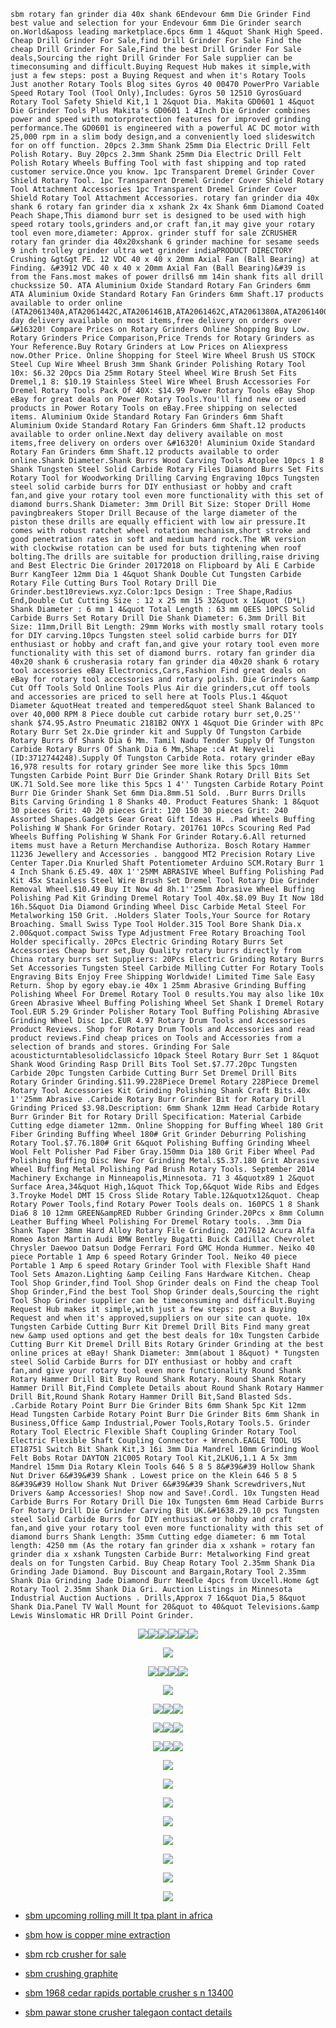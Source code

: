 
```
sbm rotary fan grinder dia 40x shank 6Endevour 6mm Die Grinder Find best value and selection for your Endevour 6mm Die Grinder search on.World&aposs leading marketplace.6pcs 6mm 1 4&quot Shank High Speed. Cheap Drill Grinder For Sale,find Drill Grinder For Sale Find the cheap Drill Grinder For Sale,Find the best Drill Grinder For Sale deals,Sourcing the right Drill Grinder For Sale supplier can be timeconsuming and difficult.Buying Request Hub makes it simple,with just a few steps: post a Buying Request and when it's Rotary Tools Just another Rotary Tools Blog sites Gyros 40 00470 PowerPro Variable Speed Rotary Tool (Tool Only),Includes: Gyros 50 12510 GyrosGuard Rotary Tool Safety Shield Kit,1 1 2&quot Dia. Makita GD0601 1 4&quot Die Grinder Tools Plus Makita's GD0601 1 4Inch Die Grinder combines power and speed with motorprotection features for improved grinding performance.The GD0601 is engineered with a powerful AC DC motor with 25,000 rpm in a slim body design,and a conveniently loed slideswitch for on off function. 20pcs 2.3mm Shank 25mm Dia Electric Drill Felt Polish Rotary. Buy 20pcs 2.3mm Shank 25mm Dia Electric Drill Felt Polish Rotary Wheels Buffing Tool with fast shipping and top rated customer service.Once you know. 1pc Transparent Dremel Grinder Cover Shield Rotary Tool. 1pc Transparent Dremel Grinder Cover Shield Rotary Tool Attachment Accessories 1pc Transparent Dremel Grinder Cover Shield Rotary Tool Attachment Accessories. rotary fan grinder dia 40x shank 6 rotary fan grinder dia x xshank 2x 4x Shank 6mm Diamond Coated Peach Shape,This diamond burr set is designed to be used with high speed rotary tools,grinders and,or craft fan,it may give your rotary tool even more,diameter: Approx. grinder stuff for sale ZCRUSHER rotary fan grinder dia 40x20xshank 6 grinder machine for sesame seeds 9 inch trolley grinder ultra wet grinder indiaPRODUCT DIRECTORY Crushing &gt&gt PE. 12 VDC 40 x 40 x 20mm Axial Fan (Ball Bearing) at Finding. &#3912 VDC 40 x 40 x 20mm Axial Fan (Ball Bearing)&#39 is from the Fans.most makes of power drills6 mm 14in shank fits all drill chuckssize 50. ATA Aluminium Oxide Standard Rotary Fan Grinders 6mm ATA Aluminium Oxide Standard Rotary Fan Grinders 6mm Shaft.17 products available to order online (ATA2061340A,ATA2061442C,ATA2061461B,ATA2061462C,ATA2061380A,ATA2061400A,ATA2061312C,ATA2061302C,ATA2061422C,ATA2061402C).Next day delivery available on most items,free delivery on orders over &#16320! Compare Prices on Rotary Grinders Online Shopping Buy Low. Rotary Grinders Price Comparison,Price Trends for Rotary Grinders as Your Reference.Buy Rotary Grinders at Low Prices on Aliexpress now.Other Price. Online Shopping for Steel Wire Wheel Brush US STOCK Steel Cup Wire Wheel Brush 3mm Shank Grinder Polishing Rotary Tool 10x: $6.32 20pcs Dia 25mm Rotary Steel Wheel Wire Brush Set Fits Dremel,1 8: $10.19 Stainless Steel Wire Wheel Brush Accessories For Dremel Rotary Tools Pack Of 40X: $14.99 Power Rotary Tools eBay Shop eBay for great deals on Power Rotary Tools.You'll find new or used products in Power Rotary Tools on eBay.Free shipping on selected items. Aluminium Oxide Standard Rotary Fan Grinders 6mm Shaft Aluminium Oxide Standard Rotary Fan Grinders 6mm Shaft.12 products available to order online.Next day delivery available on most items,free delivery on orders over &#16320! Aluminium Oxide Standard Rotary Fan Grinders 6mm Shaft.12 products available to order online.Shank Diameter.Shank Burrs Wood Carving Tools Atoplee 10pcs 1 8 Shank Tungsten Steel Solid Carbide Rotary Files Diamond Burrs Set Fits Rotary Tool for Woodworking Drilling Carving Engraving 10pcs Tungsten steel solid carbide burrs for DIY enthusiast or hobby and craft fan,and give your rotary tool even more functionality with this set of diamond burrs.Shank Diameter: 3mm Drill Bit Size: Stoper Drill Home pavingbreakers Stoper Drill Because of the large diameter of the piston these drills are equally efficient with low air pressure.It comes with robust ratchet wheel rotation mechanism,short stroke and good penetration rates in soft and medium hard rock.The WR version with clockwise rotation can be used for buts tightening when roof bolting.The drills are suitable for production drilling,raise driving and Best Electric Die Grinder 20172018 on Flipboard by Ali E Carbide Burr KangTeer 12mm Dia 1 4&quot Shank Double Cut Tungsten Carbide Rotary File Cutting Burs Tool Rotary Drill Die Grinder.best10reviews.xyz.Color:1pcs Design : Tree Shape,Radius End,Double Cut Cutting Size : 12 x 25 mm 15 32&quot x 1&quot (D*L) Shank Diameter : 6 mm 1 4&quot Total Length : 63 mm QEES 10PCS Solid Carbide Burrs Set Rotary Drill Die Shank Diameter: 6.3mm Drill Bit Size: 11mm,Drill Bit Length: 29mm Works with mostly small rotary tools for DIY carving.10pcs Tungsten steel solid carbide burrs for DIY enthusiast or hobby and craft fan,and give your rotary tool even more functionality with this set of diamond burrs. rotary fan grinder dia 40x20 shank 6 crusherasia rotary fan grinder dia 40x20 shank 6 rotary tool accessories eBay Electronics,Cars,Fashion Find great deals on eBay for rotary tool accessories and rotary polish. Die Grinders &amp Cut Off Tools Sold Online Tools Plus Air die grinders,cut off tools and accessories are priced to sell here at Tools Plus.1 4&quot Diameter &quotHeat treated and tempered&quot steel Shank Balanced to over 40,000 RPM 8 Piece double cut carbide rotary burr set,0.25'' shank $74.95.Astro Pneumatic 2181B2 ONYX 1 4&quot Die Grinder with 8Pc Rotary Burr Set 2x.Die grinder kit and Supply Of Tungston Carbide Rotary Burrs Of Shank Dia 6 Mm. Tamil Nadu Tender Supply Of Tungston Carbide Rotary Burrs Of Shank Dia 6 Mm,Shape :c4 At Neyveli (ID:3712744248).Supply Of Tungston Carbide Rota. rotary grinder eBay 16,978 results for rotary grinder See more like this 5pcs 10mm Tungsten Carbide Point Burr Die Grinder Shank Rotary Drill Bits Set UK.71 Sold.See more like this 5pcs 1 4'' Tungsten Carbide Rotary Point Burr Die Grinder Shank Set 6mm Dia.8mm.51 Sold. .Burr Burrs Drills Bits Carving Grinding 1 8 Shanks 40. Product Features Shank: 1 8&quot 30 pieces Grit: 40 20 pieces Grit: 120 150 30 pieces Grit: 240 Assorted Shapes.Gadgets Gear Great Gift Ideas H. .Pad Wheels Buffing Polishing W Shank For Grinder Rotary. 201761 10Pcs Scouring Red Pad Wheels Buffing Polishing W Shank For Grinder Rotary.6.All returned items must have a Return Merchandise Authoriza. Bosch Rotary Hammer 11236 Jewellery and Accessories . banggood MT2 Precision Rotary Live Center Taper.Dia Knurled Shaft Potentiometer Arduino SCM.Rotary Burr 1 4 Inch Shank 6.£5.49. 40X 1''25MM ABRASIVE Wheel Buffing Polishing Pad Kit 45x Stainless Steel Wire Brush Set Dremel Tool Rotary Die Grinder Removal Wheel.$10.49 Buy It Now 4d 8h.1''25mm Abrasive Wheel Buffing Polishing Pad Kit Grinding Dremel Rotary Tool 40x.$8.09 Buy It Now 18d 16h.5&quot Dia Diamond Grinding Wheel Disc Carbide Metal Steel For Metalworking 150 Grit. .Holders Slater Tools,Your Source for Rotary Broaching. Small Swiss Type Tool Holder.315 Tool Bore Shank Dia.x 2.00&quot.compact Swiss Type Adjustment Free Rotary Broaching Tool Holder specifically. 20Pcs Electric Grinding Rotary Burrs Set Accessories Cheap burr set,Buy Quality rotary burrs directly from China rotary burrs set Suppliers: 20Pcs Electric Grinding Rotary Burrs Set Accessories Tungsten Steel Carbide Milling Cutter For Rotary Tools Engraving Bits Enjoy Free Shipping Worldwide! Limited Time Sale Easy Return. Shop by egory ebay.ie 40x 1 25mm Abrasive Grinding Buffing Polishing Wheel For Dremel Rotary Tool 0 results.You may also like 10x Green Abrasive Wheel Buffing Polishing Wheel Set Shank I Dremel Rotary Tool.EUR 5.29 Grinder Polisher Rotary Tool Buffing Polishing Abrasive Grinding Wheel Disc 1pc.EUR 4.97 Rotary Drum Tools and Accessories Product Reviews. Shop for Rotary Drum Tools and Accessories and read product reviews.Find cheap prices on Tools and Accessories from a selection of brands and stores. Grinding For Sale acousticturntablesolidclassicfo 10pack Steel Rotary Burr Set 1 8&quot Shank Wood Grinding Rasp Drill Bits Tool Set.$7.77.20pc Tungsten Carbide 20pc Tungsten Carbide Cutting Burr Set Dremel Drill Bits Rotary Grinder Grinding.$11.99.228Piece Dremel Rotary 228Piece Dremel Rotary Tool Accessories Kit Grinding Polishing Shank Craft Bits.40x 1''25mm Abrasive .Carbide Rotary Burr Grinder Bit for Rotary Drill Grinding Priced $3.98.Description: 6mm Shank 12mm Head Carbide Rotary Burr Grinder Bit for Rotary Drill Specification: Material Carbide Cutting edge diameter 12mm. Online Shopping for Buffing Wheel 180 Grit Fiber Grinding Buffing Wheel 180# Grit Grinder Deburring Polishing Rotary Tool.$7.76.180# Grit 6&quot Polishing Buffing Grinding Wheel Wool Felt Polisher Pad Fiber Gray.150mm Dia 180 Grit Fiber Wheel Pad Polishing Buffing Disc New For Grinding Metal.$5.37.180 Grit Abrasive Wheel Buffing Metal Polishing Pad Brush Rotary Tools. September 2014 Machinery Exchange in Minneapolis,Minnesota. 71 3 4&quotx89 1 2&quot Surface Area,34&quot High,1&quot Thick Top,6&quot Wide Ribs and Edges 3.Troyke Model DMT 15 Cross Slide Rotary Table.12&quotx12&quot. Cheap Rotary Power Tools,find Rotary Power Tools deals on. 160PCS 1 8 Shank Dia6 8 10 12mm GREEN&ampRED Rubber Grinding Grinder.20Pcs x 8mm Column Leather Buffing Wheel Polishing For Dremel Rotary tools. .3mm Dia Shank Taper 38mm Hard Alloy Rotary File Grinding. 2017612 Acura Alfa Romeo Aston Martin Audi BMW Bentley Bugatti Buick Cadillac Chevrolet Chrysler Daewoo Datsun Dodge Ferrari Ford GMC Honda Hummer. Neiko 40 piece Portable 1 Amp 6 speed Rotary Grinder Tool. Neiko 40 piece Portable 1 Amp 6 speed Rotary Grinder Tool with Flexible Shaft Hand Tool Sets Amazon.Lighting &amp Ceiling Fans Hardware Kitchen. Cheap Tool Shop Grinder,find Tool Shop Grinder deals on Find the cheap Tool Shop Grinder,Find the best Tool Shop Grinder deals,Sourcing the right Tool Shop Grinder supplier can be timeconsuming and difficult.Buying Request Hub makes it simple,with just a few steps: post a Buying Request and when it's approved,suppliers on our site can quote. 10x Tungsten Carbide Cutting Burr Kit Dremel Drill Bits Find many great new &amp used options and get the best deals for 10x Tungsten Carbide Cutting Burr Kit Dremel Drill Bits Rotary Grinder Grinding at the best online prices at eBay! Shank Diameter: 3mm(about 1 8&quot) * Tungsten steel Solid Carbide Burrs for DIY enthusiast or hobby and craft fan,and give your rotary tool even more functionality Round Shank Rotary Hammer Drill Bit Buy Round Shank Rotary. Round Shank Rotary Hammer Drill Bit,Find Complete Details about Round Shank Rotary Hammer Drill Bit,Round Shank Rotary Hammer Drill Bit,Sand Blasted Sds. .Carbide Rotary Point Burr Die Grinder Bits 6mm Shank 5pc Kit 12mm Head Tungsten Carbide Rotary Point Burr Die Grinder Bits 6mm Shank in Business,Office &amp Industrial,Power Tools,Rotary Tools.5. Grinder Rotary Tool Electric Flexible Shaft Coupling Grinder Rotary Tool Electric Flexible Shaft Coupling Connector + Wrench.EAGLE TOOL US ET18751 Switch Bit Shank Kit,3 16i 3mm Dia Mandrel 10mm Grinding Wool Felt Bobs Rotar DAYTON 21C005 Rotary Tool Kit,2LKU6,1.1 A 5x 3mm Mandrel 15mm Dia Rotary Klein Tools 646 5 8 5 8&#39&#39 Hollow Shank Nut Driver 6&#39&#39 Shank . Lowest price on the Klein 646 5 8 5 8&#39&#39 Hollow Shank Nut Driver 6&#39&#39 Shank Screwdrivers,Nut Drivers &amp Accessories! Shop now and Save!.Cordl. 10x Tungsten Head Carbide Burrs For Rotary Drill Die 10x Tungsten 6mm Head Carbide Burrs For Rotary Drill Die Grinder Carving Bit UK.&#1638.29.10 pcs Tungsten steel Solid Carbide Burrs for DIY enthusiast or hobby and craft fan,and give your rotary tool even more functionality with this set of diamond burrs Shank Length: 35mm Cutting edge diameter: 6 mm Total length: 4250 mm (As the rotary fan grinder dia x xshank » rotary fan grinder dia x xshank Tungsten Carbide Burr: Metalworking Find great deals on for Tungsten Carbid. Buy Cheap Rotary Tool 2.35mm Shank Dia Grinding Jade Diamond. Buy Discount and Bargain,Rotary Tool 2.35mm Shank Dia Grinding Jade Diamond Burr Needle 4pcs from Uxcell.Home &gt Rotary Tool 2.35mm Shank Dia Gri. Auction Listings in Minnesota Industrial Auction Auctions . Drills,Approx 7 16&quot Dia,5 8&quot Shank Dia.Panel TV Wall Mount for 20&quot to 40&quot Televisions.&amp Lewis Winslomatic HR Drill Point Grinder. 
```

<div align="center">
  
<a rel="nofollow" href="https://m.shibang-china.com?f=github&k=sbm+rotary+fan+grinder+dia+40x+shank+6"><img src="https://static.shibang-china.com/en/l.png"></a><img src="https://static.shibang-china.com/en/hw.png"><a rel="nofollow" href="https://m.shibang-china.com/product/?f=github&k=sbm+rotary+fan+grinder+dia+40x+shank+6"><img src="https://static.shibang-china.com/en/p.png"></a><a rel="nofollow" href="https://m.shibang-china.com/cases/?f=github&k=sbm+rotary+fan+grinder+dia+40x+shank+6"><img src="https://static.shibang-china.com/en/c.png"></a><a rel="nofollow" href="https://m.shibang-china.com/news/?f=github&k=sbm+rotary+fan+grinder+dia+40x+shank+6"><img src="https://static.shibang-china.com/en/n.png"></a><a rel="nofollow" href="https://m.shibang-china.com?f=github&k=sbm+rotary+fan+grinder+dia+40x+shank+6"><img src="https://static.shibang-china.com/en/m.png"></a>

<a rel="nofollow" href="https://m.shibang-china.com/product/?f=github&k=sbm+rotary+fan+grinder+dia+40x+shank+6"><img src="https://static.shibang-china.com/en/b.jpg"></a>
  
<a rel="nofollow" href="https://m.shibang-china.com/solution-aggregate.html?f=github&k=sbm+rotary+fan+grinder+dia+40x+shank+6"><img src="https://static.shibang-china.com/en/a.jpg"></a><a rel="nofollow" href="https://m.shibang-china.com/solution-mine.html?f=github&k=sbm+rotary+fan+grinder+dia+40x+shank+6"><img src="https://static.shibang-china.com/en/m.jpg"></a><a rel="nofollow" href="https://m.shibang-china.com/solution-mill.html?f=github&k=sbm+rotary+fan+grinder+dia+40x+shank+6"><img src="https://static.shibang-china.com/en/g.jpg"></a><a rel="nofollow" href="https://m.shibang-china.com/solution-epc.html?f=github&k=sbm+rotary+fan+grinder+dia+40x+shank+6"><img src="https://static.shibang-china.com/en/e.jpg"></a>

<a rel="nofollow" href="https://m.shibang-china.com/product/?f=github&k=sbm+rotary+fan+grinder+dia+40x+shank+6"><img src="https://static.shibang-china.com/en/a-p.png"></a>

<a rel="nofollow" href="https://m.shibang-china.com/product/crusher/c6x.html?f=github&k=sbm+rotary+fan+grinder+dia+40x+shank+6"><img src="https://static.shibang-china.com/en/j.jpg"></a><a rel="nofollow" href="https://m.shibang-china.com/product/crusher/ci5x.html?f=github&k=sbm+rotary+fan+grinder+dia+40x+shank+6"><img src="https://static.shibang-china.com/en/i.jpg"></a><a rel="nofollow" href="https://m.shibang-china.com/product/crusher/hst.html?f=github&k=sbm+rotary+fan+grinder+dia+40x+shank+6"><img src="https://static.shibang-china.com/en/c.jpg"></a>

<a rel="nofollow" href="https://m.shibang-china.com/product/mill/mtw.html?f=github&k=sbm+rotary+fan+grinder+dia+40x+shank+6"><img src="https://static.shibang-china.com/en/mtw.jpg"></a><a rel="nofollow" href="https://m.shibang-china.com/product/mill/scm.html?f=github&k=sbm+rotary+fan+grinder+dia+40x+shank+6"><img src="https://static.shibang-china.com/en/scm.jpg"></a><a rel="nofollow" href="https://m.shibang-china.com/product/mill/lm.html?f=github&k=sbm+rotary+fan+grinder+dia+40x+shank+6"><img src="https://static.shibang-china.com/en/lm.jpg"></a>

<a rel="nofollow" href="https://m.shibang-china.com/product/sand/vsi6x.html?f=github&k=sbm+rotary+fan+grinder+dia+40x+shank+6"><img src="https://static.shibang-china.com/en/6x.jpg"></a><a rel="nofollow" href="https://m.shibang-china.com/product/sand/vu.html?f=github&k=sbm+rotary+fan+grinder+dia+40x+shank+6"><img src="https://static.shibang-china.com/en/vu.jpg"></a><a rel="nofollow" href="https://m.shibang-china.com/product/mobile/klun.html?f=github&k=sbm+rotary+fan+grinder+dia+40x+shank+6"><img src="https://static.shibang-china.com/en/k.jpg"></a>

<a rel="nofollow" href="https://m.shibang-china.com/cases/?f=github&k=sbm+rotary+fan+grinder+dia+40x+shank+6"><img src="https://static.shibang-china.com/en/case.png"></a>

<a rel="nofollow" href="https://m.shibang-china.com/cases/aggregate/202.html?f=github&k=sbm+rotary+fan+grinder+dia+40x+shank+6"><img src="https://static.shibang-china.com/en/c-1.jpg"></a>

<a rel="nofollow" href="https://m.shibang-china.com/cases/aggregate/203.html?f=github&k=sbm+rotary+fan+grinder+dia+40x+shank+6"><img src="https://static.shibang-china.com/en/c-2.jpg"></a>

<a rel="nofollow" href="https://m.shibang-china.com/cases/mill/123.html?f=github&k=sbm+rotary+fan+grinder+dia+40x+shank+6"><img src="https://static.shibang-china.com/en/c-3.jpg"></a>

<a rel="nofollow" href="https://m.shibang-china.com/contact_us.html?f=github&k=sbm+rotary+fan+grinder+dia+40x+shank+6"><img src="https://static.shibang-china.com/en/contact.png"></a>

<a rel="nofollow" href="https://swt.shibang-china.com/?f=github&k=sbm+rotary+fan+grinder+dia+40x+shank+6"><img src="https://static.shibang-china.com/en/chat.png"></a>

<a rel="nofollow" href="https://whatsapp.shibangsoft.com/WhatsApp.php?f=github&k=sbm+rotary+fan+grinder+dia+40x+shank+6"><img src="https://static.shibang-china.com/en/whatsapp.png"></a>

<a rel="nofollow" href="https://m.shibang-china.com/?f=github&k=sbm+rotary+fan+grinder+dia+40x+shank+6"><img src="https://static.shibang-china.com/en/website.png"></a>

</div>


* [sbm upcoming rolling mill lt tpa plant in africa](sbm%20upcoming%20rolling%20mill%20lt%20tpa%20plant%20in%20africa.md)

* [sbm how is copper mine extraction](sbm%20how%20is%20copper%20mine%20extraction.md)

* [sbm rcb crusher for sale](sbm%20rcb%20crusher%20for%20sale.md)

* [sbm crushing graphite](sbm%20crushing%20graphite.md)

* [sbm 1968 cedar rapids portable crusher s n 13400](sbm%201968%20cedar%20rapids%20portable%20crusher%20s%20n%2013400.md)

* [sbm pawar stone crusher talegaon contact details](sbm%20pawar%20stone%20crusher%20talegaon%20contact%20details.md)